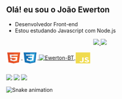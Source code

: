 ## Olá! eu sou o João Ewerton

- Desenvolvedor Front-end
- Estou estudando Javascript com Node.js


<div align="center">
  <a href="https://github.com/EwertonDfarias">
  <img height="180em" src="https://github-readme-stats.vercel.app/api?username=EwertonDfarias&show_icons=true&theme=algolia&include_all_commits=true&count_private=true"/>
  
  <img height="180em" src="https://github-readme-stats.vercel.app/api/top-langs/?username=EwertonDfarias&layout=compact&langs_count=7&theme=algolia"/>
</div>
  <div style="display: inline_block"><br>
  <img align="center" alt="Ewerton-HTML" height="30" width="40" src="https://raw.githubusercontent.com/devicons/devicon/master/icons/html5/html5-original.svg">
  <img align="center" alt="Ewerton-CSS" height="30" width="40" src="https://raw.githubusercontent.com/devicons/devicon/master/icons/css3/css3-original.svg">
  <img align="center" alt="Ewerton-BT" height="30" width="40" src="https://cdn.jsdelivr.net/gh/devicons/devicon/icons/bootstrap/bootstrap-plain-wordmark.svg" />
  <img align="center" alt="Ewerton-Js" height="30" width="40" src="https://raw.githubusercontent.com/devicons/devicon/master/icons/javascript/javascript-plain.svg">
</div>
 
 ##
 
<div>
  <a href="https://www.linkedin.com/in/joão-ewerton-769039215/" target="_blank"><img src="https://img.shields.io/badge/-LinkedIn-%230077B5?style=for-the-badge&logo=linkedin&logoColor=white" target="_blank"></a>
 <a href="https://instagram.com/sr_ewerton09" target="_blank"><img src="https://img.shields.io/badge/-Instagram-%23E4405F?style=for-the-badge&logo=instagram&logoColor=white" target="_blank"></a>
 <a href = "mailto:joao.ted09@gmail.com"><img src="https://img.shields.io/badge/Gmail-D14836?style=for-the-badge&logo=gmail&logoColor=white"></a>
 
  ![Snake animation](https://github.com/EwertonDfarias/EwertonDfarias/blob/output/github-contribution-grid-snake.svg)
  
</div>
